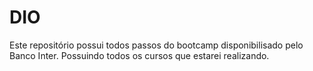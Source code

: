 # DIO

Este repositório possui todos passos do bootcamp disponibilisado pelo Banco Inter.
Possuindo todos os cursos que estarei realizando.

